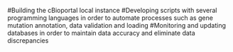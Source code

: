#Building the cBioportal local instance
#Developing scripts with several programming languages in order to automate processes such as gene mutation annotation, data validation and loading
#Monitoring and updating databases in order to maintain data accuracy and eliminate data discrepancies
